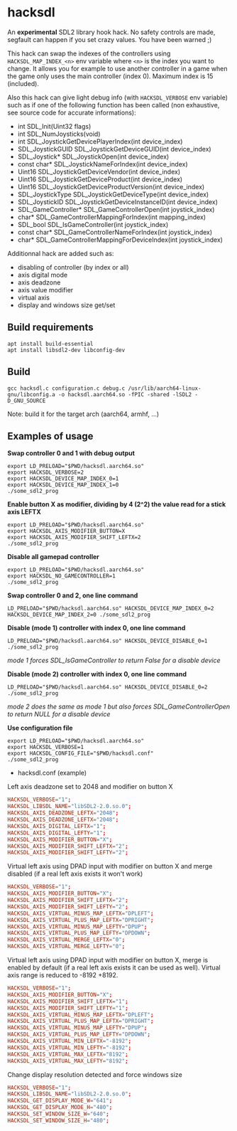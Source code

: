 # hacksdl

An **experimental** SDL2 library hook hack. No safety controls are made, segfault can happen if you set crazy values. You have been warned ;)

This hack can swap the indexes of the controllers using `HACKSDL_MAP_INDEX_<n>` env variable where `<n>` is the index you want to change. It allows you for example to use another controller in a game when the game only uses the main controller (index 0). Maximum index is 15 (included).

Also this hack can give light debug info (with `HACKSDL_VERBOSE` env variable) such as if one of the following function has been called (non exhaustive, see source code for accurate informations):

- int SDL_Init(Uint32 flags)
- int SDL_NumJoysticks(void)
- int SDL_JoystickGetDevicePlayerIndex(int device_index)
- SDL_JoystickGUID SDL_JoystickGetDeviceGUID(int device_index)
- SDL_Joystick* SDL_JoystickOpen(int device_index)
- const char* SDL_JoystickNameForIndex(int device_index)
- Uint16 SDL_JoystickGetDeviceVendor(int device_index)
- Uint16 SDL_JoystickGetDeviceProduct(int device_index)
- Uint16 SDL_JoystickGetDeviceProductVersion(int device_index)
- SDL_JoystickType SDL_JoystickGetDeviceType(int device_index)
- SDL_JoystickID SDL_JoystickGetDeviceInstanceID(int device_index)
- SDL_GameController* SDL_GameControllerOpen(int joystick_index)
- char* SDL_GameControllerMappingForIndex(int mapping_index)
- SDL_bool SDL_IsGameController(int joystick_index)
- const char* SDL_GameControllerNameForIndex(int joystick_index)
- char* SDL_GameControllerMappingForDeviceIndex(int joystick_index)

Additionnal hack are added such as:
- disabling of controller (by index or all)
- axis digital mode
- axis deadzone
- axis value modifier
- virtual axis
- display and windows size get/set

## Build requirements

```shell
apt install build-essential
apt install libsdl2-dev libconfig-dev
```

## Build

```shell
gcc hacksdl.c configuration.c debug.c /usr/lib/aarch64-linux-gnu/libconfig.a -o hacksdl.aarch64.so -fPIC -shared -lSDL2 -D_GNU_SOURCE
```

Note: build it for the target arch (aarch64, armhf, ...)

## Examples of usage

**Swap controller 0 and 1 with debug output**

```shell
export LD_PRELOAD="$PWD/hacksdl.aarch64.so"
export HACKSDL_VERBOSE=2
export HACKSDL_DEVICE_MAP_INDEX_0=1
export HACKSDL_DEVICE_MAP_INDEX_1=0
./some_sdl2_prog
```

**Enable button X as modifier, dividing by 4 (2^2) the value read for a stick axis LEFTX**

```shell
export LD_PRELOAD="$PWD/hacksdl.aarch64.so"
export HACKSDL_AXIS_MODIFIER_BUTTON=X
export HACKSDL_AXIS_MODIFIER_SHIFT_LEFTX=2
./some_sdl2_prog
```

**Disable all gamepad controller**
```shell
export LD_PRELOAD="$PWD/hacksdl.aarch64.so"
export HACKSDL_NO_GAMECONTROLLER=1
./some_sdl2_prog
```

**Swap controller 0 and 2, one line command**

```shell
LD_PRELOAD="$PWD/hacksdl.aarch64.so" HACKSDL_DEVICE_MAP_INDEX_0=2 HACKSDL_DEVICE_MAP_INDEX_2=0 ./some_sdl2_prog
```

**Disable (mode 1) controller with index 0, one line command**

```shell
LD_PRELOAD="$PWD/hacksdl.aarch64.so" HACKSDL_DEVICE_DISABLE_0=1 ./some_sdl2_prog
```

*mode 1 forces SDL_IsGameController to return False for a disable device*

**Disable (mode 2) controller with index 0, one line command**

```shell
LD_PRELOAD="$PWD/hacksdl.aarch64.so" HACKSDL_DEVICE_DISABLE_0=2 ./some_sdl2_prog
```

*mode 2 does the same as mode 1 but also forces SDL_GameControllerOpen to return NULL for a disable device*

**Use configuration file**

```shell
export LD_PRELOAD="$PWD/hacksdl.aarch64.so"
export HACKSDL_VERBOSE=1
export HACKSDL_CONFIG_FILE="$PWD/hacksdl.conf"
./some_sdl2_prog
```

- hacksdl.conf (example)

Left axis deadzone set to 2048 and modifier on button X
```conf
HACKSDL_VERBOSE="1";
HACKSDL_LIBSDL_NAME="libSDL2-2.0.so.0";
HACKSDL_AXIS_DEADZONE_LEFTX="2048";
HACKSDL_AXIS_DEADZONE_LEFTX="2048";
HACKSDL_AXIS_DIGITAL_LEFTX="1";
HACKSDL_AXIS_DIGITAL_LEFTY="1";
HACKSDL_AXIS_MODIFIER_BUTTON="X";
HACKSDL_AXIS_MODIFIER_SHIFT_LEFTX="2";
HACKSDL_AXIS_MODIFIER_SHIFT_LEFTY="2";
```

Virtual left axis using DPAD input with modifier on button X and merge disabled (if a real left axis exists it won't work)
```conf
HACKSDL_VERBOSE="1";
HACKSDL_AXIS_MODIFIER_BUTTON="X";
HACKSDL_AXIS_MODIFIER_SHIFT_LEFTX="2";
HACKSDL_AXIS_MODIFIER_SHIFT_LEFTY="2";
HACKSDL_AXIS_VIRTUAL_MINUS_MAP_LEFTX="DPLEFT";
HACKSDL_AXIS_VIRTUAL_PLUS_MAP_LEFTX="DPRIGHT";
HACKSDL_AXIS_VIRTUAL_MINUS_MAP_LEFTY="DPUP";
HACKSDL_AXIS_VIRTUAL_PLUS_MAP_LEFTY="DPDOWN";
HACKSDL_AXIS_VIRTUAL_MERGE_LEFTX="0";
HACKSDL_AXIS_VIRTUAL_MERGE_LEFTY="0";
```

Virtual left axis using DPAD input with modifier on button X, merge is enabled by default (if a real left axis exists it can be used as well). Virtual axis range is reduced to -8192 +8192.
```conf
HACKSDL_VERBOSE="1";
HACKSDL_AXIS_MODIFIER_BUTTON="X";
HACKSDL_AXIS_MODIFIER_SHIFT_LEFTX="1";
HACKSDL_AXIS_MODIFIER_SHIFT_LEFTY="1";
HACKSDL_AXIS_VIRTUAL_MINUS_MAP_LEFTX="DPLEFT";
HACKSDL_AXIS_VIRTUAL_PLUS_MAP_LEFTX="DPRIGHT";
HACKSDL_AXIS_VIRTUAL_MINUS_MAP_LEFTY="DPUP";
HACKSDL_AXIS_VIRTUAL_PLUS_MAP_LEFTY="DPDOWN";
HACKSDL_AXIS_VIRTUAL_MIN_LEFTX="-8192";
HACKSDL_AXIS_VIRTUAL_MIN_LEFTY="-8192";
HACKSDL_AXIS_VIRTUAL_MAX_LEFTX="8192";
HACKSDL_AXIS_VIRTUAL_MAX_LEFTY="8192";
```


Change display resolution detected and force windows size
```conf
HACKSDL_VERBOSE="1";
HACKSDL_LIBSDL_NAME="libSDL2-2.0.so.0";
HACKSDL_GET_DISPLAY_MODE_W="641";
HACKSDL_GET_DISPLAY_MODE_H="480";
HACKSDL_SET_WINDOW_SIZE_W="640";
HACKSDL_SET_WINDOW_SIZE_H="480";
```
